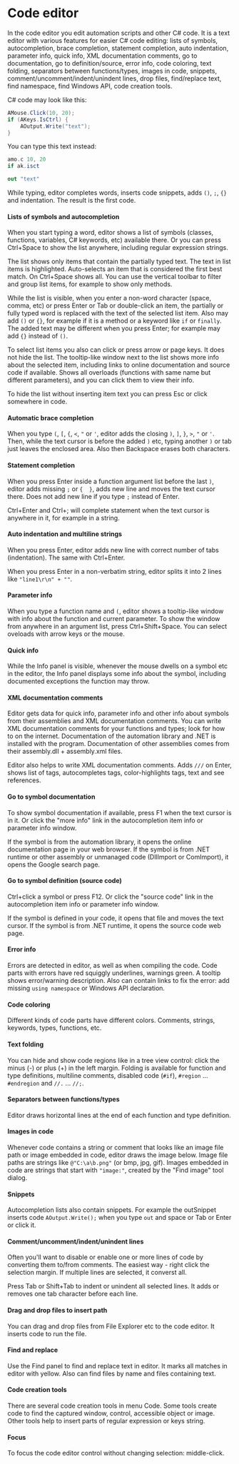 ﻿---
uid: code_editor
---

# Code editor

In the code editor you edit automation scripts and other C# code. It is a text editor with various features for easier C# code editing: lists of symbols, autocompletion, brace completion, statement completion, auto indentation, parameter info, quick info, XML documentation comments, go to documentation, go to definition/source, error info, code coloring, text folding, separators between functions/types, images in code, snippets, comment/uncomment/indent/unindent lines, drop files, find/replace text, find namespace, find Windows API, code creation tools.

C# code may look like this:
```csharp
AMouse.Click(10, 20);
if (AKeys.IsCtrl) {
	AOutput.Write("text");
}
```

You can type this text instead:
```csharp
amo.c 10, 20
if ak.isct

out "text"
```

While typing, editor completes words, inserts code snippets, adds `()`, `;`, `{}` and indentation. The result is the first code.

#### Lists of symbols and autocompletion
When you start typing a word, editor shows a list of symbols (classes, functions, variables, C# keywords, etc) available there. Or you can press Ctrl+Space to show the list anywhere, including regular expression strings.

The list shows only items that contain the partially typed text. The text in list items is highlighted. Auto-selects an item that is considered the first best match. On Ctrl+Space shows all. You can use the vertical toolbar to filter and group list items, for example to show only methods.

While the list is visible, when you enter a non-word character (space, comma, etc) or press Enter or Tab or double-click an item, the partially or fully typed word is replaced with the text of the selected list item. Also may add `()` or `{}`, for example if it is a method or a keyword like `if` or `finally`. The added text may be different when you press Enter; for example may add `{}` instead of `()`.

To select list items you also can click or press arrow or page keys. It does not hide the list. The tooltip-like window next to the list shows more info about the selected item, including links to online documentation and source code if available. Shows all overloads (functions with same name but different parameters), and you can click them to view their info.

To hide the list without inserting item text you can press Esc or click somewhere in code.

#### Automatic brace completion
When you type `(`, `[`, `{`, `<`, `"` or `'`, editor adds the closing `)`, `]`, `}`, `>`, `"` or `'`. Then, while the text cursor is before the added `)` etc, typing another `)` or tab just leaves the enclosed area. Also then Backspace erases both characters.

#### Statement completion
When you press Enter inside a function argument list before the last `)`, editor adds missing `;` or `{  }`, adds new line and moves the text cursor there. Does not add new line if you type `;` instead of Enter.

Ctrl+Enter and Ctrl+; will complete statement when the text cursor is anywhere in it, for example in a string.

#### Auto indentation and multiline strings
When you press Enter, editor adds new line with correct number of tabs (indentation). The same with Ctrl+Enter.

When you press Enter in a non-verbatim string, editor splits it into 2 lines like `"line1\r\n" + ""`.

#### Parameter info
When you type a function name and `(`, editor shows a tooltip-like window with info about the function and current parameter. To show the window from anywhere in an argument list, press Ctrl+Shift+Space. You can select oveloads with arrow keys or the mouse.

#### Quick info
While the Info panel is visible, whenever the mouse dwells on a symbol etc in the editor, the Info panel displays some info about the symbol, including documented exceptions the function may throw.

#### XML documentation comments
Editor gets data for quick info, parameter info and other info about symbols from their assemblies and XML documentation comments. You can write XML documentation comments for your functions and types; look for how to on the internet. Documentation of the automation library and .NET is installed with the program. Documentation of other assemblies comes from their assembly.dll + assembly.xml files.

Editor also helps to write XML documentation comments. Adds `///` on Enter, shows list of tags, autocompletes tags, color-highlights tags, text and see references.

#### Go to symbol documentation
To show symbol documentation if available, press F1 when the text cursor is in it. Or click the "more info" link in the autocompletion item info or parameter info window.

If the symbol is from the automation library, it opens the online documentation page in your web browser. If the symbol is from .NET runtime or other assembly or unmanaged code (DllImport or ComImport), it opens the Google search page.

#### Go to symbol definition (source code)
Ctrl+click a symbol or press F12. Or click the "source code" link in the autocompletion item info or parameter info window.

If the symbol is defined in your code, it opens that file and moves the text cursor. If the symbol is from .NET runtime, it opens the source code web page.

#### Error info
Errors are detected in editor, as well as when compiling the code. Code parts with errors have red squiggly underlines, warnings green. A tooltip shows error/warning description. Also can contain links to fix the error: add missing `using namespace` or Windows API declaration.

#### Code coloring
Different kinds of code parts have different colors. Comments, strings, keywords, types, functions, etc.

#### Text folding
You can hide and show code regions like in a tree view control: click the minus (-) or plus (+) in the left margin. Folding is available for function and type definitions, multiline comments, disabled code (`#if`), `#region` ... `#endregion` and `//.` ... `//;`.

#### Separators between functions/types
Editor draws horizontal lines at the end of each function and type definition.

#### Images in code
Whenever code contains a string or comment that looks like an image file path or image embedded in code, editor draws the image below. Image file paths are strings like `@"C:\a\b.png"` (or bmp, jpg, gif). Images embedded in code are strings that start with `"image:"`, created by the "Find image" tool dialog.

#### Snippets
Autocompletion lists also contain snippets. For example the outSnippet inserts code `AOutput.Write();` when you type `out` and space or Tab or Enter or click it.

#### Comment/uncomment/indent/unindent lines
Often you'll want to disable or enable one or more lines of code by converting them to/from comments. The easiest way - right click the selection margin. If multiple lines are selected, it converst all.

Press Tab or Shift+Tab to indent or unindent all selected lines. It adds or removes one tab character before each line.

#### Drag and drop files to insert path
You can drag and drop files from File Explorer etc to the code editor. It inserts code to run the file.

#### Find and replace
Use the Find panel to find and replace text in editor. It marks all matches in editor with yellow. Also can find files by name and files containing text.

#### Code creation tools
There are several code creation tools in menu Code. Some tools create code to find the captured window, control, accessible object or image. Other tools help to insert parts of regular expression or keys string.

#### Focus
To focus the code editor control without changing selection: middle-click.
